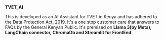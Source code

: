 **TVET_AI**

This is developed as an AI Assistant for TVET in Kenya and has adhered to the Data Protection Act, 2019.
It's a one stop customer care that answers to FAQs by the General Kenyan Public.
It's premised on **Llama 3(by Meta), LangChain connector, ChromaDb and Streamlit for FrontEnd**
